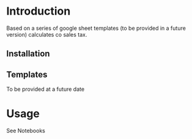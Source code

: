 # Introduction

Based on a series of google sheet templates 
(to be provided in a future version) calculates co sales tax.

## Installation

## Templates

To be provided at a future date

# Usage

See Notebooks